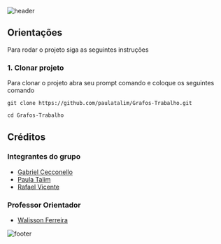 ![header](https://capsule-render.vercel.app/api?type=waving&color=00FFFF&fontColor=ffffff&height=220&section=header&text=Grafos&fontSize=45&animation=fadeIn&fontAlignY=38)


## Orientações

Para rodar o projeto siga as seguintes instruções

### 1. Clonar projeto

Para clonar o projeto abra seu prompt comando e coloque os seguintes comando

```
git clone https://github.com/paulatalim/Grafos-Trabalho.git
```

```
cd Grafos-Trabalho
```

## Créditos

### Integrantes do grupo

- [Gabriel Cecconello](https://www.linkedin.com/in/gabriel-cecconello/)
- [Paula Talim](https://www.linkedin.com/in/paulatalim/)
- [Rafael Vicente](https://www.linkedin.com/in/rafael-vicente-8726a6204/)

### Professor Orientador

- [Walisson Ferreira](https://www.linkedin.com/in/walisson-ferreira-4b580a36/)

![footer](https://capsule-render.vercel.app/api?type=waving&color=00FFFF&height=200&section=footer&animation=fadeIn)
